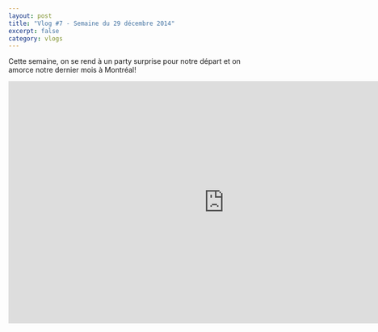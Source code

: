 ```yaml
---
layout: post
title: "Vlog #7 - Semaine du 29 décembre 2014"
excerpt: false
category: vlogs
---
```


Cette semaine, on se rend à un party surprise pour notre départ et on amorce notre dernier mois à Montréal!

<iframe width="853" height="480" src="https://www.youtube.com/embed/JOMeS6HJAUg" frameborder="0" allowfullscreen></iframe>
